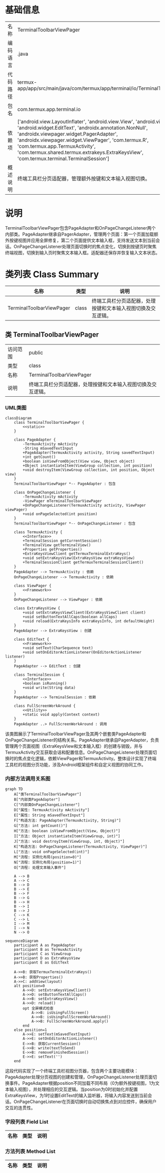 # 基础信息

|      |      |
|------|------|
| 名称 | TerminalToolbarViewPager |
| 编码语言 | .java |
| 代码路径 | termux-app/app/src/main/java/com/termux/app/terminal/io/TerminalToolbarViewPager.java |
| 包名 | com.termux.app.terminal.io |
| 依赖项 | ['android.view.LayoutInflater', 'android.view.View', 'android.view.ViewGroup', 'android.widget.EditText', 'androidx.annotation.NonNull', 'androidx.viewpager.widget.PagerAdapter', 'androidx.viewpager.widget.ViewPager', 'com.termux.R', 'com.termux.app.TermuxActivity', 'com.termux.shared.termux.extrakeys.ExtraKeysView', 'com.termux.terminal.TerminalSession'] |
| 概述说明 | 终端工具栏分页适配器，管理额外按键和文本输入视图切换。 |

# 说明

TerminalToolbarViewPager包含PageAdapter和OnPageChangeListener两个内部类。PageAdapter继承自PagerAdapter，管理两个页面：第一个页面加载额外按键视图并应用全屏修复，第二个页面提供文本输入框，支持发送文本到当前会话。OnPageChangeListener处理页面切换时的焦点变化，切换到按键页时聚焦终端视图，切换到输入页时聚焦文本输入框。适配器还保存并恢复输入文本状态。

# 类列表 Class Summary

| 名称   | 类型  | 说明 |
|-------|------|-------------|
| TerminalToolbarViewPager | class | 终端工具栏分页适配器，处理按键和文本输入视图切换及交互逻辑。 |



## 类 TerminalToolbarViewPager

|      |      |
|------|------|
| 访问范围 | public |
| 类型 | class |
| 名称 | TerminalToolbarViewPager |
| 说明 | 终端工具栏分页适配器，处理按键和文本输入视图切换及交互逻辑。 |


### UML类图

```mermaid
classDiagram
    class TerminalToolbarViewPager {
        <<static>> 
    }

    class PageAdapter {
        -TermuxActivity mActivity
        -String mSavedTextInput
        +PageAdapter(TermuxActivity activity, String savedTextInput)
        +int getCount()
        +boolean isViewFromObject(View view, Object object)
        +Object instantiateItem(ViewGroup collection, int position)
        +void destroyItem(ViewGroup collection, int position, Object view)
    }
    TerminalToolbarViewPager *-- PageAdapter : 包含

    class OnPageChangeListener {
        -TermuxActivity mActivity
        -ViewPager mTerminalToolbarViewPager
        +OnPageChangeListener(TermuxActivity activity, ViewPager viewPager)
        +void onPageSelected(int position)
    }
    TerminalToolbarViewPager *-- OnPageChangeListener : 包含

    class TermuxActivity {
        <<Interface>>
        +TerminalSession getCurrentSession()
        +TerminalView getTerminalView()
        +Properties getProperties()
        +ExtraKeysViewClient getTermuxTerminalExtraKeys()
        +void setExtraKeysView(ExtraKeysView extraKeysView)
        +TerminalSessionClient getTermuxTerminalSessionClient()
    }
    PageAdapter --> TermuxActivity : 依赖
    OnPageChangeListener --> TermuxActivity : 依赖

    class ViewPager {
        <<Framework>>
    }
    OnPageChangeListener --> ViewPager : 依赖

    class ExtraKeysView {
        +void setExtraKeysViewClient(ExtraKeysViewClient client)
        +void setButtonTextAllCaps(boolean allCaps)
        +void reload(ExtraKeysInfo extraKeysInfo, int defaultHeight)
    }
    PageAdapter --> ExtraKeysView : 创建

    class EditText {
        <<Framework>>
        +void setText(CharSequence text)
        +void setOnEditorActionListener(OnEditorActionListener listener)
    }
    PageAdapter --> EditText : 创建

    class TerminalSession {
        <<Interface>>
        +boolean isRunning()
        +void write(String data)
    }
    PageAdapter --> TerminalSession : 依赖

    class FullScreenWorkAround {
        <<Utility>>
        +static void apply(Context context)
    }
    PageAdapter ..> FullScreenWorkAround : 调用
```

该类图展示了TerminalToolbarViewPager及其两个嵌套类PageAdapter和OnPageChangeListener的结构关系。PageAdapter继承自PagerAdapter，负责管理两个页面视图（ExtraKeysView和文本输入框）的创建与销毁，并与TermuxActivity交互获取会话和配置信息。OnPageChangeListener处理页面切换时的焦点变化逻辑，依赖ViewPager和TermuxActivity。整体设计实现了终端工具栏的视图分页功能，涉及Android框架组件和自定义视图的协同工作。


### 内部方法调用关系图

```mermaid
graph TD
    A["类TerminalToolbarViewPager"]
    B["内部类PageAdapter"]
    C["内部类OnPageChangeListener"]
    D["属性: TermuxActivity mActivity"]
    E["属性: String mSavedTextInput"]
    F["构造方法: PageAdapter(TermuxActivity, String)"]
    G["方法: int getCount()"]
    H["方法: boolean isViewFromObject(View, Object)"]
    I["方法: Object instantiateItem(ViewGroup, int)"]
    J["方法: void destroyItem(ViewGroup, int, Object)"]
    K["构造方法: OnPageChangeListener(TermuxActivity, ViewPager)"]
    L["方法: void onPageSelected(int)"]
    M["流程: 实例化布局(position=0)"]
    N["流程: 实例化布局(position=1)"]
    O["流程: 处理文本输入事件"]

    A --> B
    A --> C
    B --> D
    B --> E
    B --> F
    B --> G
    B --> H
    B --> I
    B --> J
    C --> K
    C --> L
    I --> M
    I --> N
    N --> O
```

```mermaid
sequenceDiagram
    participant A as PageAdapter
    participant B as TermuxActivity
    participant C as ViewGroup
    participant D as ExtraKeysView
    participant E as EditText

    A->>B: 获取TermuxTerminalExtraKeys()
    A->>B: 获取Properties()
    A->>C: addView(layout)
    alt position=0
        A->>D: setExtraKeysViewClient()
        A->>D: setButtonTextAllCaps()
        A->>B: setExtraKeysView()
        A->>D: reload()
        opt 全屏模式检查
            A->>B: isUsingFullScreen()
            A->>B: isUsingFullScreenWorkAround()
            A->>B: FullScreenWorkAround.apply()
        end
    else position=1
        A->>E: setText(mSavedTextInput)
        A->>E: setOnEditorActionListener()
        E->>B: 获取CurrentSession()
        E->>B: write(textToSend)
        E->>B: removeFinishedSession()
        E->>E: setText('')
    end
```

这段代码实现了一个终端工具栏视图分页器，包含两个主要功能模块：PageAdapter处理分页视图的创建和管理，OnPageChangeListener处理页面切换事件。PageAdapter根据position不同加载不同布局（0为额外按键视图，1为文本输入视图），并处理相应的交互逻辑。当position为0时初始化并配置ExtraKeysView，为1时设置EditText的输入监听器，将输入内容发送到当前会话。OnPageChangeListener在页面切换时自动切换焦点到对应控件，确保用户交互的连贯性。

### 字段列表 Field List

| 名称  | 类型  | 说明 |
|-------|-------|------|

### 方法列表 Method List

| 名称  | 类型  | 说明 |
|-------|-------|------|





